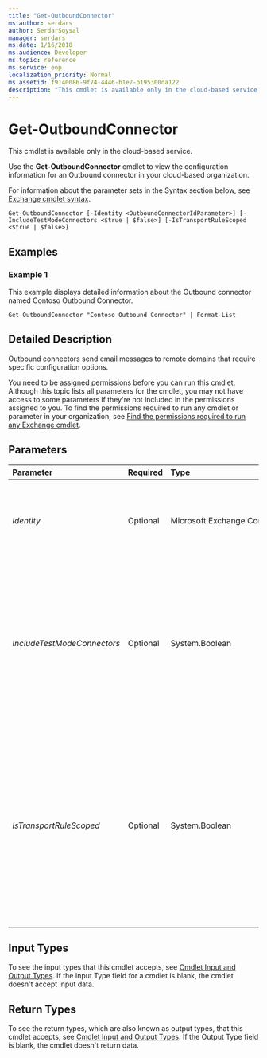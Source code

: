 ```yaml
---
title: "Get-OutboundConnector"
ms.author: serdars
author: SerdarSoysal
manager: serdars
ms.date: 1/16/2018
ms.audience: Developer
ms.topic: reference
ms.service: eop
localization_priority: Normal
ms.assetid: f9140086-9f74-4446-b1e7-b195300da122
description: "This cmdlet is available only in the cloud-based service."
---
```


# Get-OutboundConnector

This cmdlet is available only in the cloud-based service. 
  
Use the **Get-OutboundConnector** cmdlet to view the configuration information for an Outbound connector in your cloud-based organization.
  
For information about the parameter sets in the Syntax section below, see [Exchange cmdlet syntax](https://technet.microsoft.com/library/bb123552.aspx). 
  
```
Get-OutboundConnector [-Identity <OutboundConnectorIdParameter>] [-IncludeTestModeConnectors <$true | $false>] [-IsTransportRuleScoped <$true | $false>]

```

## Examples
<a name="Examples"> </a>

### Example 1

This example displays detailed information about the Outbound connector named Contoso Outbound Connector.
  
```
Get-OutboundConnector "Contoso Outbound Connector" | Format-List
```

## Detailed Description
<a name="DetailedDescription"> </a>

Outbound connectors send email messages to remote domains that require specific configuration options.
  
You need to be assigned permissions before you can run this cmdlet. Although this topic lists all parameters for the cmdlet, you may not have access to some parameters if they're not included in the permissions assigned to you. To find the permissions required to run any cmdlet or parameter in your organization, see [Find the permissions required to run any Exchange cmdlet](https://technet.microsoft.com/library/mt432940.aspx).
  
## Parameters
<a name="DetailedDescription"> </a>

|**Parameter**|**Required**|**Type**|**Description**|
|:-----|:-----|:-----|:-----|
| _Identity_ <br/> |Optional  <br/> |Microsoft.Exchange.Configuration.Tasks.OutboundConnectorIdParameter  <br/> | The _Identity_ parameter specifies the Outbound connector that you want to view. You can use any value that uniquely identifies the connector. For example: <br/>  Name <br/>  Distinguished name (DN) <br/>  GUID <br/> |
| _IncludeTestModeConnectors_ <br/> |Optional  <br/> |System.Boolean  <br/> | The _IncludeTestModeConnectors_ parameter filters the results by Outbound connectors that are in test mode. Valid values are: <br/>  `$true`: Only Outbound connectors that are in test mode are returned in the results.  <br/>  `$false`: All Outbound connectors that aren't in test mode are returned in the results.. This is the default value.  <br/>  You configure an Outbound connector in test mode by using the _TestMode_ parameter on the **New-OutboundConnector** or **Set-OutboundConnector** cmdlets. <br/> |
| _IsTransportRuleScoped_ <br/> |Optional  <br/> |System.Boolean  <br/> | The _IsTransportRuleScoped_ parameter filters the results by Outbound connectors that are scoped to transport rules (also known as mail flow rules). Valid values are: <br/>  `$true`: Only Outbound connectors that are scoped to transport rules are returned in the results.  <br/>  `$false`: All Outbound connectors that aren't scoped to transport rules are returned in the results.. This is the default value.  <br/>  You scope a transport rule to a specific Outbound connector by using the _RouteMessageOutboundConnector_ parameter on the **New-TransportRule** or **Set-TransportRule** cmdlets. <br/> |
   
## Input Types
<a name="InputTypes"> </a>

To see the input types that this cmdlet accepts, see [Cmdlet Input and Output Types](http://go.microsoft.com/fwlink/p/?linkId=616387). If the Input Type field for a cmdlet is blank, the cmdlet doesn't accept input data. 
  
## Return Types
<a name="ReturnTypes"> </a>

To see the return types, which are also known as output types, that this cmdlet accepts, see [Cmdlet Input and Output Types](http://go.microsoft.com/fwlink/p/?linkId=616387). If the Output Type field is blank, the cmdlet doesn't return data. 
  

